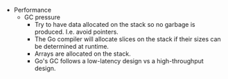 
* Performance
  * GC pressure
    * Try to have data allocated on the stack so no garbage is produced. I.e. avoid pointers.
    * The Go compiler will allocate slices on the stack if their sizes can be determined at runtime.
    * Arrays are allocated on the stack.
    * Go's GC follows a low-latency design vs a high-throughput design.
